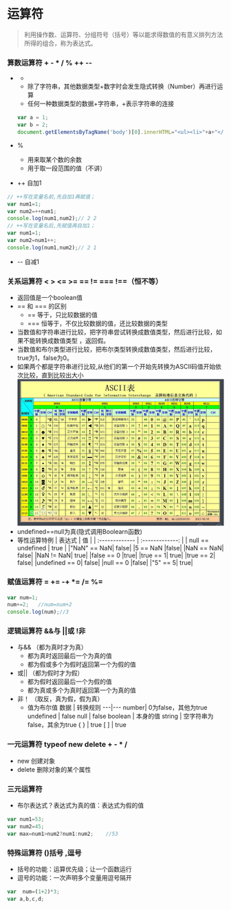 # 运算符
> 利用操作数、运算符、分组符号（括号）等以能求得数值的有意义排列方法所得的组合，称为表达式。

### 算数运算符 + - * / % ++ --
- +
  - 除了字符串，其他数据类型+数字时会发生隐式转换（Number）再进行运算
  - 任何一种数据类型的数据+字符串，+表示字符串的连接
  ```javascript
  var a = 1;
  var b = 2;
  document.getElementsByTagName('body')[0].innerHTML="<ul><li>"+a+"</li><li>"+b+"</li></ul>";
  ```
  
- %
  - 用来取某个数的余数
  - 用于取一段范围的值（不讲）
- ++ 自加1
```javascript
// ++写在变量名前,先自加1再赋值；
var num1=1;
var num2=++num1;
console.log(num1,num2);// 2 2
// ++写在变量名后,先赋值再自加1；
var num1=1;
var num2=num1++;
console.log(num1,num2);// 2 1
```
- -- 自减1

### 关系运算符 <  >  <=   >=  ==  !=  ===  !==（恒不等）
- 返回值是一个boolean值
- == 和 === 的区别
  - == 等于，只比较数据的值
  - === 恒等于，不仅比较数据的值，还比较数据的类型
- 当数值和字符串进行比较，把字符串尝试转换成数值类型，然后进行比较，如果不能转换成数值类型 ，返回假。
- 当数值和布尔类型进行比较，把布尔类型转换成数值类型，然后进行比较，true为1，false为0。
- 如果两个都是字符串进行比较,从他们的第一个开始先转换为ASCII码值开始依次比较，直到比较出大小
![image](amWiki/images/附ASCII码表.png)
- undefined==null为真(隐式调用Boolearn函数)
- 等性运算特例
| 表达式     | 值     |
| :------------- | :-------------: |
| null == undefined | true       |
|"NaN" == NaN|	false|
|5 == NaN	|false|
|NaN == NaN|	false|
|NaN != NaN|	true|
|false == 0	|true|
|true == 1|	true|
|true == 2|	false|
|undefined == 0|	false|
|null == 0	|false|
|"5" == 5|	true|

### 赋值运算符 =  +=   -+   \*=   /=  %=
```javascript
var num=1;
num+=2;   //num=num+2
console.log(num);//3
```

### 逻辑运算符  &&与  ||或  !非
- 与&& （都为真时才为真）
  - 都为真时返回最后一个为真的值
  - 都为假或多个为假时返回第一个为假的值
- 或|| （都为假时才为假）
  - 都为假时返回最后一个为假的值
  - 都为真或多个为真时返回第一个为真的值  
- 非！ （取反，真为假，假为真）
  - 值为布尔值
数据 | 转换规则
---|---
number| 0为false，其他为true
undefined  | false
null       | false
boolean    | 本身的值
string    | 空字符串为false，其余为true
{ }  | true
[ ]  | true
### 一元运算符 typeof  new   delete  + - * /
- new 创建对象
- delete 删除对象的某个属性

### 三元运算符
- 布尔表达式？表达式为真的值：表达式为假的值
```javascript
var num1=53;
var num2=45;
var max=num1>num2?num1:num2;    //53
```

### 特殊运算符 ()括号 ,逗号
- 括号的功能：运算优先级；让一个函数运行
- 逗号的功能：一次声明多个变量用逗号隔开
```javascript
var  num=(1+2)*3;
var a,b,c,d;
```
